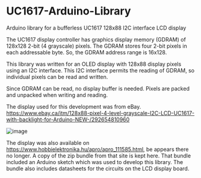 # UC1617-Arduino-Library
Arduino library for a bufferless UC1617 128x88 I2C interface LCD display

The UC1617 display controller has graphics display memory (GDRAM) of 128x128 2-bit (4 grayscale) pixels. The GDRAM stores four 2-bit pixels in each addressable byte. So, the GDRAM address range is 16x128.

This library was written for an OLED display with 128x88 display pixels using an I2C interface. This I2C interface permits the reading of GDRAM, so individual pixels can be read and written.

Since GDRAM can be read, no display buffer is needed. Pixels are packed and unpacked when writing and reading.

The display used for this development was from eBay.
https://www.ebay.ca/itm/128x88-pixel-4-level-grayscale-I2C-LCD-UC1617-with-backlight-for-Arduino-NEW-/292654810960

![image](https://user-images.githubusercontent.com/31147085/77274529-bf087080-6c7b-11ea-8059-7666b7c83363.png)

The display was also available on https://www.hobbielektronika.hu/apro/apro_111585.html, be appears there no longer.
A copy of the zip bundle from that site is kept here. That bundle included an Arduino sketch which was used to develop this library. The bundle also includes datasheets for the circuits on the LCD display board.
